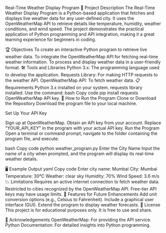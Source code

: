 Real-Time Weather Display Program 📄 Project Description The Real-Time Weather Display Program is a Python-based application that fetches and displays live weather data for any user-defined city. It uses the OpenWeatherMap API to retrieve details like temperature, humidity, weather conditions, and wind speed. The project demonstrates the practical application of Python programming and API integration, making it a great learning experience for beginners in coding.

🏆 Objectives To create an interactive Python program to retrieve live weather data. To integrate the OpenWeatherMap API for fetching real-time weather information. To process and display weather data in a user-friendly format. 🛠️ Tools and Libraries Python 3.x: The programming language used to develop the application. Requests Library: For making HTTP requests to the weather API. OpenWeatherMap API: To fetch weather data. 📋 Requirements Python 3.x installed on your system. requests library installed. Use the command: bash Copy code pip install requests OpenWeatherMap API key. 🚀 How to Run the Program Clone or Download the Repository Download the program file to your local machine.

Set Up Your API Key

Sign up at OpenWeatherMap. Obtain an API key from your account. Replace "YOUR_API_KEY" in the program with your actual API key. Run the Program Open a terminal or command prompt, navigate to the folder containing the program file, and execute:

bash Copy code python weather_program.py Enter the City Name Input the name of a city when prompted, and the program will display its real-time weather details.

🖥️ Example Output yaml Copy code Enter city name: Mumbai
City: Mumbai
Temperature: 30°C
Weather: clear sky
Humidity: 70%
Wind Speed: 3.6 m/s
📉 Limitations Requires an active internet connection to fetch weather data. Restricted to cities recognized by the OpenWeatherMap API. Free-tier API keys may have usage limits. 🌟 Features for Future Enhancements Add unit conversion options (e.g., Celsius to Fahrenheit). Include a graphical user interface (GUI). Extend the program to display weather forecasts. 📝 License This project is for educational purposes only. It is free to use and share.

🙏 Acknowledgements OpenWeatherMap: For providing the API service. Python Documentation: For detailed insights into Python programming.

